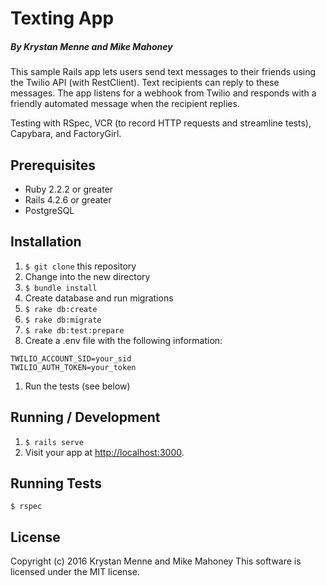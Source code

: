 # Texting App

##### By Krystan Menne and Mike Mahoney

This sample Rails app lets users send text messages to their friends using the Twilio API (with RestClient). Text recipients can reply to these messages. The app listens for a webhook from Twilio and responds with a friendly automated message when the recipient replies.

Testing with RSpec, VCR (to record HTTP requests and streamline tests), Capybara, and FactoryGirl.

## Prerequisites
* Ruby 2.2.2 or greater
* Rails 4.2.6 or greater
* PostgreSQL

## Installation
1. `$ git clone` this repository
1. Change into the new directory
1. `$ bundle install`
1. Create database and run migrations
  1. `$ rake db:create`
  1. `$ rake db:migrate`
  1. `$ rake db:test:prepare`
1. Create a .env file with the following information:

  ```
  TWILIO_ACCOUNT_SID=your_sid
  TWILIO_AUTH_TOKEN=your_token
  ```
1. Run the tests (see below)

## Running / Development
1. `$ rails serve`
1. Visit your app at [http://localhost:3000](http://localhost:3000).

## Running Tests
`$ rspec`

## License
Copyright (c) 2016 Krystan Menne and Mike Mahoney
This software is licensed under the MIT license.

